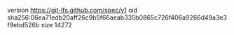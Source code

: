 version https://git-lfs.github.com/spec/v1
oid sha256:06ea71edb20aff26c9b5f66aeab335b0865c726f406a9266d49a3e3f9ebd526b
size 14272
